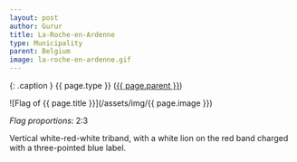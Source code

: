 ```yaml
---
layout: post
author: Gurur
title: La-Roche-en-Ardenne
type: Municipality
parent: Belgium
image: la-roche-en-ardenne.gif
---
```

{: .caption }
{{ page.type }} ([{{ page.parent }}](/2019/03/14/belgium.html))

![Flag of {{ page.title }}](/assets/img/{{ page.image }})

*Flag proportions*: 2:3

Vertical white-red-white triband, with a white lion on the red band charged with a three-pointed blue label.